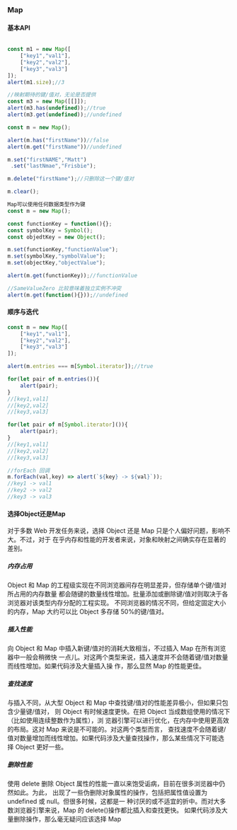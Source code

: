 ### Map
#### 基本API
```js

const m1 = new Map([
    ["key1","val1"],
    ["key2","val2"],
    ["key3","val3"]  
]);
alert(m1.size);//3

//映射期待的键/值对，无论是否提供
const m3 = new Map([[]]);
alert(m3.has(undefined));//true
alert(m3.get(undefined));//undefined

const m = new Map();

alert(m.has("firstName"))//false
alert(m.get("firstName"))//undefined

m.set("firstNAME","Matt")
 .set("lastNmae","Frisbie");

m.delete("firstName");//只删除这一个键/值对

m.clear();

Map可以使用任何数据类型作为键
const m = new Map();

const functionKey = function(){};
const symbolKey = Symbol();
const objedtKey = new Object();

m.set(functionKey,"functionValue");
m.set(symbolKey,"symbolValue");
m.set(objectKey,"objectValue");

alert(m.get(functionKey));//functionValue

//SameValueZero 比较意味着独立实例不冲突
alert(m.get(function(){}));//undefined  

```
#### 顺序与迭代
```js
const m = new Map([
    ["key1","val1"],
    ["key2","val2"],
    ["key3","val3"]
]);

alert(m.entries === m[Symbol.iterator]);//true

for(let pair of m.entries()){
    alert(pair);
}
//[key1,val1]
//[key2,val2]
//[key3,val3]

for(let pair of m[Symbol.iterator]()){
    alert(pair);
}
//[key1,val1]
//[key2,val2]
//[key3,val3]

//forEach 回调
m.forEach(val,key) => alert(`${key} -> ${val}`));
//key1 -> val1
//key2 -> val2
//key3 -> val3
```
#### 选择Object还是Map
对于多数 Web 开发任务来说，选择 Object 还是 Map 只是个人偏好问题，影响不大。不过，对于
在乎内存和性能的开发者来说，对象和映射之间确实存在显著的差别。
##### 内存占用
Object 和 Map 的工程级实现在不同浏览器间存在明显差异，但存储单个键/值对所占用的内存数量
都会随键的数量线性增加。批量添加或删除键/值对则取决于各浏览器对该类型内存分配的工程实现。
不同浏览器的情况不同，但给定固定大小的内存，Map 大约可以比 Object 多存储 50%的键/值对。
##### 插入性能
向 Object 和 Map 中插入新键/值对的消耗大致相当，不过插入 Map 在所有浏览器中一般会稍微快
一点儿。对这两个类型来说，插入速度并不会随着键/值对数量而线性增加。如果代码涉及大量插入操
作，那么显然 Map 的性能更佳。
##### 查找速度
与插入不同，从大型 Object 和 Map 中查找键/值对的性能差异极小，但如果只包含少量键/值对，
则 Object 有时候速度更快。在把 Object 当成数组使用的情况下（比如使用连续整数作为属性），浏
览器引擎可以进行优化，在内存中使用更高效的布局。这对 Map 来说是不可能的。对这两个类型而言，
查找速度不会随着键/值对数量增加而线性增加。如果代码涉及大量查找操作，那么某些情况下可能选
择 Object 更好一些。
##### 删除性能
使用 delete 删除 Object 属性的性能一直以来饱受诟病，目前在很多浏览器中仍然如此。为此，
出现了一些伪删除对象属性的操作，包括把属性值设置为 undefined 或 null。但很多时候，这都是一
种讨厌的或不适宜的折中。而对大多数浏览器引擎来说，Map 的 delete()操作都比插入和查找更快。
如果代码涉及大量删除操作，那么毫无疑问应该选择 Map    